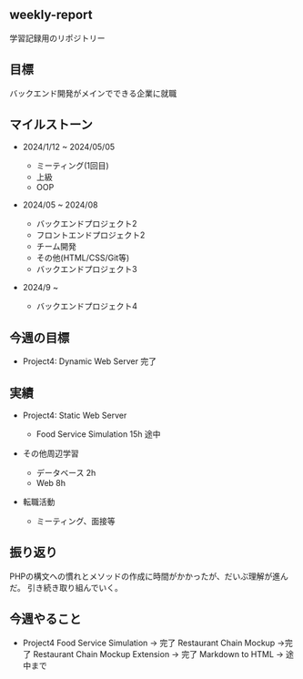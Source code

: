 ## weekly-report
学習記録用のリポジトリー

## 目標
バックエンド開発がメインでできる企業に就職

## マイルストーン
- 2024/1/12 ~ 2024/05/05
    - ミーティング(1回目)
    - 上級
    - OOP

- 2024/05 ~ 2024/08
    - バックエンドプロジェクト2
    - フロントエンドプロジェクト2
    - チーム開発
    - その他(HTML/CSS/Git等)
    - バックエンドプロジェクト3

- 2024/9 ~ 
    - バックエンドプロジェクト4

## 今週の目標
- Project4: Dynamic Web Server 完了

## 実績
- Project4: Static Web Server
     - Food Service Simulation 15h 途中

- その他周辺学習
    - データベース 2h
    - Web 8h

- 転職活動
    - ミーティング、面接等

## 振り返り
PHPの構文への慣れとメソッドの作成に時間がかかったが、だいぶ理解が進んだ。
引き続き取り組んでいく。

## 今週やること
- Project4
    Food Service Simulation -> 完了
    Restaurant Chain Mockup ->完了
    Restaurant Chain Mockup Extension -> 完了
    Markdown to HTML -> 途中まで